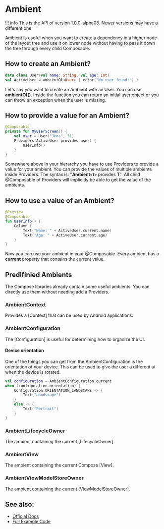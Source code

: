 # Ambient
!!! info
    This is the API of version 1.0.0-alpha08. Newer versions may have a different one

Ambient is useful when you want to create a dependency in a higher node of the layout tree and use it on lower node without having to
pass it down the tree through every child Composable.

## How to create an Ambient?
```kotlin
data class User(val name: String, val age: Int)
val ActiveUser = ambientOf<User> { error("No user found!") }
```
Let's say you want to create an Ambient with an User. You can use **ambientOf()**. Inside the function you can return an initial user object
 or you can throw an exception when the user is missing.

## How to provide a value for an Ambient?

```kotlin
@Composable
private fun MyUserScreen() {
    val user = User("Jens", 31)
    Providers(ActiveUser provides user) {
        UserInfo()
    }
}
```
Somewhere above in your hierarchy you have to use Providers to provide a value for your ambient. You can provide the values of multiple ambients inside Providers.
The syntax is: "**Ambient`<T>`** provides **T**".
All child @Composable of Providers will implicitly be able to get the value of the ambients.

## How to use a value of an Ambient?

```kotlin
@Preview
@Composable
fun UserInfo() {
    Column {
        Text("Name: " + ActiveUser.current.name)
        Text("Age: " + ActiveUser.current.age)
    }
}
```

Now you can use your ambient in your @Composable. Every ambient has a **current** property that contains the current value.

## Predifinied Ambients
The Compose libraries already contain some useful ambients. You can directly use them without needing add a Providers.

### AmbientContext
Provides a [Context] that can be used by Android applications.

### AmbientConfiguration
The [Configuration] is useful for determining how to organize the UI.

#### Device orientation
One of the things you can get from the AmbientConfiguration is the orientation of your device. This can be used to give the user a different ui when the device is rotated.

```kotlin
val configuration = AmbientConfiguration.current
when (configuration.orientation) {
    Configuration.ORIENTATION_LANDSCAPE -> {
        Text("Landscape")
    }
    else -> {
        Text("Portrait")
    }
}
```

### AmbientLifecycleOwner
The ambient containing the current [LifecycleOwner].

### AmbientView
 The ambient containing the current Compose [View].

### AmbientViewModelStoreOwner
The ambient containing the current [ViewModelStoreOwner].



## See also:
* [Official Docs](https://developer.android.com/reference/kotlin/androidx/compose/runtime/Ambient)
* [Full Example Code](https://github.com/Foso/Jetpack-Compose-Playground/blob/master/compose/src/main/java/de/jensklingenberg/jetpackcomposeplayground/ui/github/general/AmbientExample.kt)

